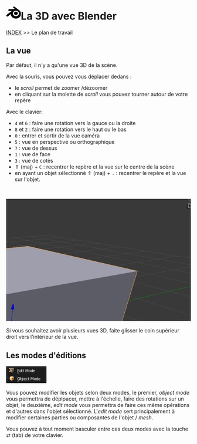 # ![logo blender](src/blender.png)La 3D avec Blender
[INDEX](readme.md) >> Le plan de travail


## La vue
Par défaut, il n'y a qu'une vue 3D de la scène.

Avec la souris, vous pouvez vous déplacer dedans :
- le <em>scroll</em> permet de zoomer /dézoomer
- en cliquant sur la molette de <em>scroll</em> vous pouvez tourner autour de votre repère

Avec le clavier:
- ```4``` et ```6``` : faire une rotation vers la gauce ou la droite
- ```8``` et ```2``` : faire une rotation vers le haut ou le bas
- ```0``` : entrer et sortir de la vue caméra
- ```5``` : vue en perspective ou orthographique
- ```7``` : vue de dessus
- ```1``` : vue de face
- ```3``` : vue de cotès 
- &uArr; (maj) + ```C``` : recentrer le repère et la vue sur le centre de la scène
- en ayant un objet sélectionné  &uArr; (maj) + ```.``` : recentrer le repère et la vue sur l'objet.


<br />

 ![plusieurs vues 3D](src/vue-3d.gif)

Si vous souhaitez avoir plusieurs vues 3D, faite glisser le coin supérieur droit vers l'intérieur de la vue.

## Les modes d'éditions

![modes](src/edit_mode-object_mode.png)

Vous pouvez modifier les objets selon deux modes, le premier, <em>object mode</em> vous permettra de déplpacer, mettre à l'échelle, faire des rotations sur un objet, le deuxième, <em>edit mode</em> vous permettra de faire ces même opérations et d'autres dans l'objet sélectionné. L'<em>edit mode</em> sert principalement à modifier certaines parties ou composantes de l'objet / <em>mesh</em>.

Vous pouvez à tout moment basculer entre ces deux modes avec la touche &rlarr; (tab) de votre clavier.
